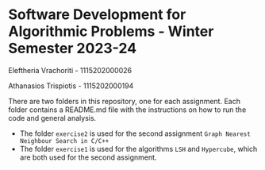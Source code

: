# Software Development for Algorithmic Problems - Winter Semester 2023-24

Eleftheria Vrachoriti - 1115202000026

Athanasios Trispiotis - 1115202000194

There are two folders in this repository, one for each assignment. Each folder contains a README.md file with the instructions on how to run the code and general analysis. 

- The folder `exercise2` is used for the second assignment `Graph Nearest Neighbour Search in C/C++`
- The folder `exercise1` is used for the algorithms `LSH` and `Hypercube`, which are both used for the second assignment.